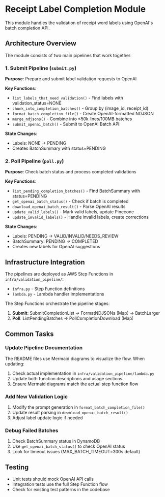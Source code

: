 # Receipt Label Completion Module

This module handles the validation of receipt word labels using OpenAI's batch completion API.

## Architecture Overview

The module consists of two main pipelines that work together:

### 1. Submit Pipeline (`submit.py`)
**Purpose**: Prepare and submit label validation requests to OpenAI

**Key Functions**:
- `list_labels_that_need_validation()` - Find labels with validation_status=NONE
- `chunk_into_completion_batches()` - Group by (image_id, receipt_id)
- `format_batch_completion_file()` - Create OpenAI-formatted NDJSON
- `merge_ndjsons()` - Combine into ≤50k lines/100MB batches
- `submit_openai_batch()` - Submit to OpenAI Batch API

**State Changes**:
- Labels: NONE → PENDING
- Creates BatchSummary with status=PENDING

### 2. Poll Pipeline (`poll.py`)
**Purpose**: Check batch status and process completed validations

**Key Functions**:
- `list_pending_completion_batches()` - Find BatchSummary with status=PENDING
- `get_openai_batch_status()` - Check if batch is completed
- `download_openai_batch_result()` - Parse OpenAI results
- `update_valid_labels()` - Mark valid labels, update Pinecone
- `update_invalid_labels()` - Handle invalid labels, create corrections

**State Changes**:
- Labels: PENDING → VALID/INVALID/NEEDS_REVIEW
- BatchSummary: PENDING → COMPLETED
- Creates new labels for OpenAI suggestions

## Infrastructure Integration

The pipelines are deployed as AWS Step Functions in `infra/validation_pipeline/`:
- `infra.py` - Step Function definitions
- `lambda.py` - Lambda handler implementations

The Step Functions orchestrate the pipeline stages:
1. **Submit**: SubmitCompletionList → FormatNDJSONs (Map) → BatchLarger
2. **Poll**: ListPendingBatches → PollCompletionDownload (Map)

## Common Tasks

### Update Pipeline Documentation
The README files use Mermaid diagrams to visualize the flow. When updating:
1. Check actual implementation in `infra/validation_pipeline/lambda.py`
2. Update both function descriptions and usage sections
3. Ensure Mermaid diagrams match the actual step function flow

### Add New Validation Logic
1. Modify the prompt generation in `format_batch_completion_file()`
2. Update result parsing in `download_openai_batch_result()`
3. Adjust label update logic if needed

### Debug Failed Batches
1. Check BatchSummary status in DynamoDB
2. Use `get_openai_batch_status()` to check OpenAI status
3. Look for timeout issues (MAX_BATCH_TIMEOUT=300s default)

## Testing
- Unit tests should mock OpenAI API calls
- Integration tests use the full Step Function flow
- Check for existing test patterns in the codebase

